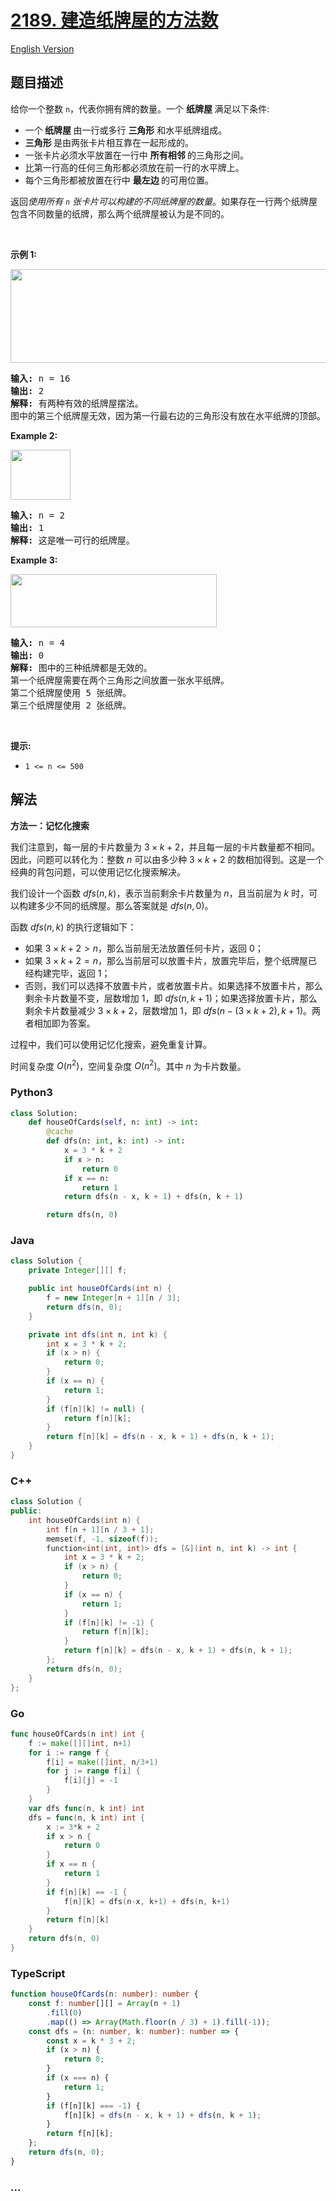 # [2189. 建造纸牌屋的方法数](https://leetcode.cn/problems/number-of-ways-to-build-house-of-cards)

[English Version](/solution/2100-2199/2189.Number%20of%20Ways%20to%20Build%20House%20of%20Cards/README_EN.md)

## 题目描述

<!-- 这里写题目描述 -->

<p>给你一个整数 <code>n</code>，代表你拥有牌的数量。一个&nbsp;<strong>纸牌屋&nbsp;</strong>满足以下条件:</p>

<ul>
	<li>一个<strong> 纸牌屋&nbsp;</strong>由一行或多行&nbsp;<strong>三角形</strong> 和水平纸牌组成。</li>
	<li><strong>三角形&nbsp;</strong>是由两张卡片相互靠在一起形成的。</li>
	<li>一张卡片必须水平放置在一行中&nbsp;<strong>所有相邻&nbsp;</strong>的三角形之间。</li>
	<li>比第一行高的任何三角形都必须放在前一行的水平牌上。</li>
	<li>每个三角形都被放置在行中&nbsp;<strong>最左边&nbsp;</strong>的可用位置。</li>
</ul>

<p>返回<em>使用所有 <code>n</code> 张卡片可以构建的不同纸牌屋的数量</em>。如果存在一行两个纸牌屋包含不同数量的纸牌，那么两个纸牌屋被认为是不同的。</p>

<p>&nbsp;</p>

<p><strong class="example">示例 1:</strong></p>
<img src="https://fastly.jsdelivr.net/gh/doocs/leetcode@main/solution/2100-2199/2189.Number%20of%20Ways%20to%20Build%20House%20of%20Cards/images/image-20220227213243-1.png" style="width: 726px; height: 150px;" />
<pre>
<strong>输入:</strong> n = 16
<strong>输出:</strong> 2
<strong>解释:</strong> 有两种有效的纸牌屋摆法。
图中的第三个纸牌屋无效，因为第一行最右边的三角形没有放在水平纸牌的顶部。
</pre>

<p><strong class="example">Example 2:</strong></p>
<img src="https://fastly.jsdelivr.net/gh/doocs/leetcode@main/solution/2100-2199/2189.Number%20of%20Ways%20to%20Build%20House%20of%20Cards/images/image-20220227213306-2.png" style="width: 96px; height: 80px;" />
<pre>
<strong>输入:</strong> n = 2
<strong>输出:</strong> 1
<strong>解释:</strong> 这是唯一可行的纸牌屋。</pre>

<p><strong class="example">Example 3:</strong></p>
<img src="https://fastly.jsdelivr.net/gh/doocs/leetcode@main/solution/2100-2199/2189.Number%20of%20Ways%20to%20Build%20House%20of%20Cards/images/image-20220227213331-3.png" style="width: 330px; height: 85px;" />
<pre>
<strong>输入:</strong> n = 4
<strong>输出:</strong> 0
<strong>解释:</strong> 图中的三种纸牌都是无效的。
第一个纸牌屋需要在两个三角形之间放置一张水平纸牌。
第二个纸牌屋使用 5 张纸牌。
第三个纸牌屋使用 2 张纸牌。</pre>

<p>&nbsp;</p>

<p><strong>提示:</strong></p>

<ul>
	<li><code>1 &lt;= n &lt;= 500</code></li>
</ul>

## 解法

<!-- 这里可写通用的实现逻辑 -->

**方法一：记忆化搜索**

我们注意到，每一层的卡片数量为 $3 \times k + 2$，并且每一层的卡片数量都不相同。因此，问题可以转化为：整数 $n$ 可以由多少种 $3 \times k + 2$ 的数相加得到。这是一个经典的背包问题，可以使用记忆化搜索解决。

我们设计一个函数 $dfs(n, k)$，表示当前剩余卡片数量为 $n$，且当前层为 $k$ 时，可以构建多少不同的纸牌屋。那么答案就是 $dfs(n, 0)$。

函数 $dfs(n, k)$ 的执行逻辑如下：

-   如果 $3 \times k + 2 \gt n$，那么当前层无法放置任何卡片，返回 $0$；
-   如果 $3 \times k + 2 = n$，那么当前层可以放置卡片，放置完毕后，整个纸牌屋已经构建完毕，返回 $1$；
-   否则，我们可以选择不放置卡片，或者放置卡片。如果选择不放置卡片，那么剩余卡片数量不变，层数增加 $1$，即 $dfs(n, k + 1)$；如果选择放置卡片，那么剩余卡片数量减少 $3 \times k + 2$，层数增加 $1$，即 $dfs(n - (3 \times k + 2), k + 1)$。两者相加即为答案。

过程中，我们可以使用记忆化搜索，避免重复计算。

时间复杂度 $O(n^2)$，空间复杂度 $O(n^2)$。其中 $n$ 为卡片数量。

<!-- tabs:start -->

### **Python3**

<!-- 这里可写当前语言的特殊实现逻辑 -->

```python
class Solution:
    def houseOfCards(self, n: int) -> int:
        @cache
        def dfs(n: int, k: int) -> int:
            x = 3 * k + 2
            if x > n:
                return 0
            if x == n:
                return 1
            return dfs(n - x, k + 1) + dfs(n, k + 1)

        return dfs(n, 0)
```

### **Java**

<!-- 这里可写当前语言的特殊实现逻辑 -->

```java
class Solution {
    private Integer[][] f;

    public int houseOfCards(int n) {
        f = new Integer[n + 1][n / 3];
        return dfs(n, 0);
    }

    private int dfs(int n, int k) {
        int x = 3 * k + 2;
        if (x > n) {
            return 0;
        }
        if (x == n) {
            return 1;
        }
        if (f[n][k] != null) {
            return f[n][k];
        }
        return f[n][k] = dfs(n - x, k + 1) + dfs(n, k + 1);
    }
}
```

### **C++**

```cpp
class Solution {
public:
    int houseOfCards(int n) {
        int f[n + 1][n / 3 + 1];
        memset(f, -1, sizeof(f));
        function<int(int, int)> dfs = [&](int n, int k) -> int {
            int x = 3 * k + 2;
            if (x > n) {
                return 0;
            }
            if (x == n) {
                return 1;
            }
            if (f[n][k] != -1) {
                return f[n][k];
            }
            return f[n][k] = dfs(n - x, k + 1) + dfs(n, k + 1);
        };
        return dfs(n, 0);
    }
};
```

### **Go**

```go
func houseOfCards(n int) int {
	f := make([][]int, n+1)
	for i := range f {
		f[i] = make([]int, n/3+1)
		for j := range f[i] {
			f[i][j] = -1
		}
	}
	var dfs func(n, k int) int
	dfs = func(n, k int) int {
		x := 3*k + 2
		if x > n {
			return 0
		}
		if x == n {
			return 1
		}
		if f[n][k] == -1 {
			f[n][k] = dfs(n-x, k+1) + dfs(n, k+1)
		}
		return f[n][k]
	}
	return dfs(n, 0)
}
```

### **TypeScript**

```ts
function houseOfCards(n: number): number {
    const f: number[][] = Array(n + 1)
        .fill(0)
        .map(() => Array(Math.floor(n / 3) + 1).fill(-1));
    const dfs = (n: number, k: number): number => {
        const x = k * 3 + 2;
        if (x > n) {
            return 0;
        }
        if (x === n) {
            return 1;
        }
        if (f[n][k] === -1) {
            f[n][k] = dfs(n - x, k + 1) + dfs(n, k + 1);
        }
        return f[n][k];
    };
    return dfs(n, 0);
}
```

### **...**

```

```

<!-- tabs:end -->
